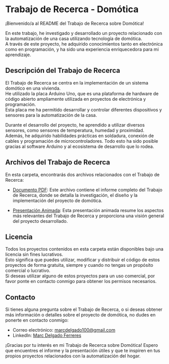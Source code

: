 # Trabajo de Recerca - Domótica  
  
¡Bienvenido/a al README del Trabajo de Recerca sobre Domótica!  
  
En este trabajo, he investigado y desarrollado un proyecto relacionado con la automatización de una casa utilizando tecnología de domótica.  
A través de este proyecto, he adquirido conocimientos tanto en electrónica como en programación, y ha sido una experiencia enriquecedora para mi aprendizaje.  
  
## Descripción del Trabajo de Recerca  
  
El Trabajo de Recerca se centra en la implementación de un sistema domótico en una vivienda.  
He utilizado la placa Arduino Uno, que es una plataforma de hardware de código abierto ampliamente utilizada en proyectos de electrónica y programación.  
Esta placa me ha permitido desarrollar y controlar diferentes dispositivos y sensores para la automatización de la casa.  

Durante el desarrollo del proyecto, he aprendido a utilizar diversos sensores, como sensores de temperatura, humedad y proximidad.  
Además, he adquirido habilidades prácticas en soldadura, conexión de cables y programación de microcontroladores. 
Todo esto ha sido posible gracias al software Arduino y al ecosistema de desarrollo que lo rodea.  
  
## Archivos del Trabajo de Recerca  
  
En esta carpeta, encontrarás dos archivos relacionados con el Trabajo de Recerca:  
  
- [Documento PDF](./TrabajoDeRecerca.pdf): Este archivo contiene el informe completo del Trabajo de Recerca, donde se detalla la investigación, el diseño y la implementación del proyecto de domótica.  
  
- [Presentación Animada](./PresentacionAnimada.pptx): Esta presentación animada resume los aspectos más relevantes del Trabajo de Recerca y proporciona una visión general del proyecto desarrollado.  
  
## Licencia  
  
Todos los proyectos contenidos en esta carpeta están disponibles bajo una licencia sin fines lucrativos.  
Esto significa que puedes utilizar, modificar y distribuir el código de estos proyectos de forma gratuita, siempre y cuando no tengas un propósito comercial o lucrativo.  
Si deseas utilizar alguno de estos proyectos para un uso comercial, por favor ponte en contacto conmigo para obtener los permisos necesarios.  
  
## Contacto  
  
Si tienes alguna pregunta sobre el Trabajo de Recerca, o si deseas obtener más información o detalles sobre el proyecto de domótica, no dudes en ponerte en contacto conmigo:  
  
- Correo electrónico: marcdelgado100@gmail.com
- LinkedIn: [Marc Delgado Ferreres](https://www.linkedin.com/in/marc-delgado-ferreres)  
  
¡Gracias por tu interés en mi Trabajo de Recerca sobre Domótica! Espero que encuentres el informe y la presentación útiles y que te inspiren en tus propios proyectos relacionados con la automatización del hogar.  
  
  
